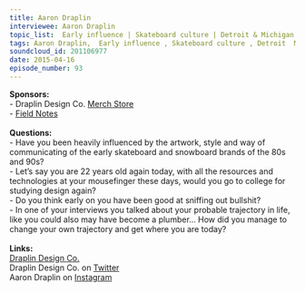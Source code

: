 ```yaml
--- 
title: Aaron Draplin
interviewee: Aaron Draplin
topic_list:  Early influence | Skateboard culture | Detroit & Michigan | Authenticity | College | Studying design | Leaving home | Commitment | Big jobs | BS | Professionalism | Probable trajectories
tags: Aaron Draplin,  Early influence , Skateboard culture , Detroit  Michigan , Authenticity , College , Studying design , Leaving home , Commitment , Big jobs , BS , Professionalism , Probable trajectories
soundcloud_id: 201106977
date: 2015-04-16
episode_number: 93
---
```

 
<p class="show_notes_display"><b>Sponsors:<br></b>- Draplin Design Co. <a rel="nofollow" target="_blank" href="http://draplin.com/merch/">Merch Store</a><br>- <a rel="nofollow" target="_blank" href="http://fieldnotesbrand.com/">Field Notes</a><br><b><br>Questions:</b><br>- Have you been heavily influenced by the artwork, style and way of communicating of the early skateboard and snowboard brands of the 80s and 90s?<br>- Let’s say you are 22 years old again today, with all the resources and technologies at your mousefinger these days, would you go to college for studying design again?<br>- Do you think early on you have been good at sniffing out bullshit?  <br>- In one of your interviews you talked about your probable trajectory in life, like you could also may have become a plumber… How did you manage to change your own trajectory and get where you are today?<br><b><br>Links:</b><br><a rel="nofollow" target="_blank" href="http://draplin.com/">Draplin Design Co.</a><br>Draplin Design Co. on <a rel="nofollow" target="_blank" href="https://twitter.com/draplin">Twitter</a><br>Aaron Draplin on <a rel="nofollow" target="_blank" href="https://instagram.com/draplin">Instagram</a><br></p>
